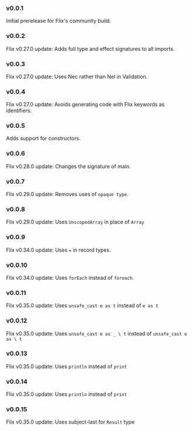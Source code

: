 ### v0.0.1
   Initial prerelease for Flix's community build.

### v0.0.2
   Flix v0.27.0 update: Adds full type and effect signatures to all imports.

### v0.0.3
   Flix v0.27.0 update: Uses Nec rather than Nel in Validation.

### v0.0.4
   Flix v0.27.0 update: Avoids generating code with Flix keywords as identifiers.

### v0.0.5
   Adds support for constructors.

### v0.0.6
   Flix v0.28.0 update: Changes the signature of main.

### v0.0.7
   Flix v0.29.0 update: Removes uses of `opaque type`.

### v0.0.8
   Flix v0.29.0 update: Uses `UnscopedArray` in place of `Array`

### v0.0.9
   Flix v0.34.0 update: Uses `=` in record types.

### v0.0.10
   Flix v0.34.0 update: Uses `forEach` instead of `foreach`.

### v0.0.11
   Flix v0.35.0 update: Uses `unsafe_cast e as t` instead of `e as t`

### v0.0.12
   Flix v0.35.0 update: Uses `unsafe_cast e as _ \ t` instead of `unsafe_cast e as \ t`

### v0.0.13
   Flix v0.35.0 update: Uses `println` instead of `print`

### v0.0.14
   Flix v0.35.0 update: Uses `println` instead of `print`

### v0.0.15
   Flix v0.35.0 update: Uses subject-last for `Result` type